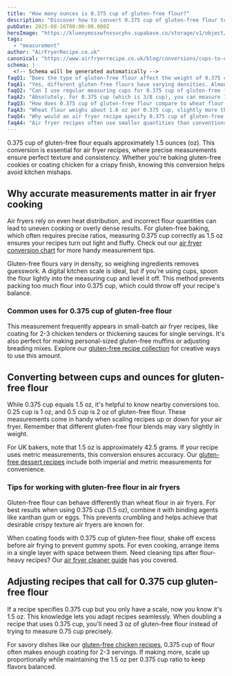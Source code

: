 ```yaml
---
title: "How many ounces is 0.375 cup of gluten-free flour?"
description: "Discover how to convert 0.375 cup of gluten-free flour to ounces in seconds. Perfect for air fryer baking with accurate measurements every time."
pubDate: 2025-08-16T00:00:00.000Z
heroImage: "https://klueoymssxwfnxsvcyhv.supabase.co/storage/v1/object/public/Shmucket/how-many-ounces-is-0-375-cup-gluten-free-flour.webp"
tags:
  - "measurement"
author: "AirFryerRecipe.co.uk"
canonical: "https://www.airfryerrecipe.co.uk/blog/conversions/cups-to-ounces/how-many-ounces-is-0-375-cup-gluten-free-flour"
schema: |
  <!-- Schema will be generated automatically -->
faqQ1: "Does the type of gluten-free flour affect the weight of 0.375 cup?"
faqA1: "Yes, different gluten-free flours have varying densities. Almond flour is lighter, so 0.375 cup weighs about 1.3 oz, while denser coconut flour weighs around 1.8 oz for the same volume. For most blends, 1.5 oz is a good average for 0.375 cup."
faqQ2: "Can I use regular measuring cups for 0.375 cup of gluten-free flour?"
faqA2: "Absolutely. For 0.375 cup (which is 3/8 cup), you can measure 1/4 cup plus 2 tablespoons. Use the spoon-and-level method for accuracy. However, weighing 1.5 oz with a kitchen scale gives more consistent results, especially with gluten-free baking."
faqQ3: "How does 0.375 cup of gluten-free flour compare to wheat flour in weight?"
faqA3: "Wheat flour weighs about 1.6 oz per 0.375 cup, slightly more than most gluten-free blends. This small difference matters in baking, so don't substitute them 1:1 without adjusting other ingredients. Gluten-free recipes are formulated for specific flour properties."
faqQ4: "Why would an air fryer recipe specify 0.375 cup of gluten-free flour?"
faqA4: "Air fryer recipes often use smaller quantities than conventional oven recipes. 0.375 cup (1.5 oz) is perfect for coating a few chicken pieces or making single-serving baked goods. The air fryer's compact size makes these smaller measurements practical and reduces waste."
---
```

<p>0.375 cup of gluten-free flour equals approximately 1.5 ounces (oz). This conversion is essential for air fryer recipes, where precise measurements ensure perfect texture and consistency. Whether you're baking gluten-free cookies or coating chicken for a crispy finish, knowing this conversion helps avoid kitchen mishaps.</p>

<h2>Why accurate measurements matter in air fryer cooking</h2>
<p>Air fryers rely on even heat distribution, and incorrect flour quantities can lead to uneven cooking or overly dense results. For gluten-free baking, which often requires precise ratios, measuring 0.375 cup correctly as 1.5 oz ensures your recipes turn out light and fluffy. Check out our <a href=https://www.airfryerrecipe.co.uk/air-fryer-conversion-chart>air fryer conversion chart</a> for more handy measurement tips.</p>

<p>Gluten-free flours vary in density, so weighing ingredients removes guesswork. A digital kitchen scale is ideal, but if you're using cups, spoon the flour lightly into the measuring cup and level it off. This method prevents packing too much flour into 0.375 cup, which could throw off your recipe's balance.</p>

<h3>Common uses for 0.375 cup of gluten-free flour</h3>
<p>This measurement frequently appears in small-batch air fryer recipes, like coating for 2-3 chicken tenders or thickening sauces for single servings. It's also perfect for making personal-sized gluten-free muffins or adjusting breading mixes. Explore our <a href=https://www.airfryerrecipe.co.uk/recipes>gluten-free recipe collection</a> for creative ways to use this amount.</p>

<h2>Converting between cups and ounces for gluten-free flour</h2>
<p>While 0.375 cup equals 1.5 oz, it's helpful to know nearby conversions too. 0.25 cup is 1 oz, and 0.5 cup is 2 oz of gluten-free flour. These measurements come in handy when scaling recipes up or down for your air fryer. Remember that different gluten-free flour blends may vary slightly in weight.</p>

<p>For UK bakers, note that 1.5 oz is approximately 42.5 grams. If your recipe uses metric measurements, this conversion ensures accuracy. Our <a href=https://www.airfryerrecipe.co.uk/recipe-category/dessert>gluten-free dessert recipes</a> include both imperial and metric measurements for convenience.</p>

<h3>Tips for working with gluten-free flour in air fryers</h3>
<p>Gluten-free flour can behave differently than wheat flour in air fryers. For best results when using 0.375 cup (1.5 oz), combine it with binding agents like xanthan gum or eggs. This prevents crumbling and helps achieve that desirable crispy texture air fryers are known for.</p>

<p>When coating foods with 0.375 cup of gluten-free flour, shake off excess before air frying to prevent gummy spots. For even cooking, arrange items in a single layer with space between them. Need cleaning tips after flour-heavy recipes? Our <a href=https://www.airfryerrecipe.co.uk/air-fryer-cleaner>air fryer cleaner guide</a> has you covered.</p>

<h2>Adjusting recipes that call for 0.375 cup gluten-free flour</h2>
<p>If a recipe specifies 0.375 cup but you only have a scale, now you know it's 1.5 oz. This knowledge lets you adapt recipes seamlessly. When doubling a recipe that uses 0.375 cup, you'll need 3 oz of gluten-free flour instead of trying to measure 0.75 cup precisely.</p>

<p>For savory dishes like our <a href=https://www.airfryerrecipe.co.uk/recipe-category/chicken>gluten-free chicken recipes</a>, 0.375 cup of flour often makes enough coating for 2-3 servings. If making more, scale up proportionally while maintaining the 1.5 oz per 0.375 cup ratio to keep flavors balanced.</p>
